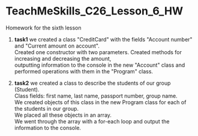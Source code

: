 # TeachMeSkills_C26_Lesson_6_HW
Homework for the sixth lesson

1. **task1** we created a class "CreditCard" with the fields "Account number" and "Current amount on account".  
Created one constructor with two parameters. Created methods for increasing and decreasing the amount,  
outputting information to the console in the new "Account" class and performed operations with them in the "Program" class.

2. **task2** we created a class to describe the students of our group (Student).  
Class fields: first name, last name, passport number, group name.  
We created objects of this class in the new Program class for each of the students in our group.  
We placed all these objects in an array.  
We went through the array with a for-each loop and output the information to the console.
